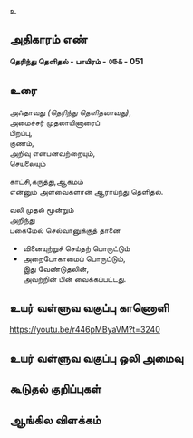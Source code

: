 உ


## அதிகாரம் எண்

**தெரிந்து தெளிதல் - பாயிரம் - ௦௫௧ - 051**

## உரை

அஃதாவது _(தெரிந்து தெளிதலாவது)_,  
அமைச்சர் முதலாயினாரைப்  
பிறப்பு,  
குணம்,  
அறிவு என்பனவற்றையும்,  
செயலையும்  

காட்சி,கருத்து,ஆகமம்  
என்னும் அளவைகளான் ஆராய்ந்து தெளிதல்.  

வலி முதல் மூன்றும்  
அறிந்து  
பகைமேல் செல்வானுக்குத் 
தானை  
* வினையுற்றுச் செய்தற் பொருட்டும்  
* அறைபோகாமைப் பொருட்டும்,  
இது வேண்டுதலின்,  
அவற்றின் பின் வைக்கப்பட்டது. 

## உயர் வள்ளுவ வகுப்பு காணொளி

https://youtu.be/r446pMByaVM?t=3240

## உயர் வள்ளுவ வகுப்பு ஒலி அமைவு 


## கூடுதல் குறிப்புகள்


## ஆங்கில விளக்கம்

